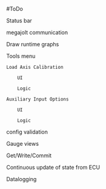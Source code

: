 #ToDo

Status bar

megajolt communication

Draw runtime graphs

Tools menu

    Load Axis Calibration
        
        UI
        
        Logic

    Auxiliary Input Options
        
        UI
        
        Logic

config validation

Gauge views

Get/Write/Commit

Continuous update of state from ECU

Datalogging


